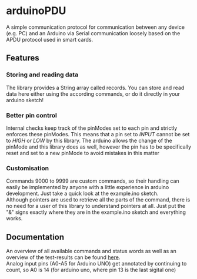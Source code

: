 # arduinoPDU
A simple communication protocol for communication between any device (e.g. PC) and an Arduino via Serial communication loosely based 
on the APDU protocol used in smart cards. 
## Features 
### Storing and reading data 
The library provides a String array called records. You can store and read data here either using the according 
commands, or do it directly in your arduino sketch! 
### Better pin control
Internal checks keep track of the pinModes set to each pin and strictly enforces these pinModes. 
This means that a pin set to _INPUT_ cannot be set to _HIGH_ or _LOW_ by this library. 
The arduino allows the change of the pinMode and this library does as well, however the pin has to be specifically reset 
and set to a new pinMode to avoid mistakes in this matter
### Customisation 
Commands 9000 to 9999 are custom commands, so their handling can easily be implemented by anyone with a little experience 
in arduino development. Just take a quick look at the example.ino sketch. <br />
Although pointers are used to retrieve all the parts of the command, there is no need for a user of this library to 
understand pointers at all. Just put the "&" signs exactly where they are in the example.ino sketch 
and everything works. 
## Documentation
An overview of all available commands and status words as well as an overview of the test-results can be found
[here](https://lukasbeckercode.github.io/ArduinoPDU/). <br />
Analog input pins (A0-A5 for Arduino UNO) get annotated by continuing to count, so A0 is 14 (for arduino uno, where pin 13 is the last sigital one) 
